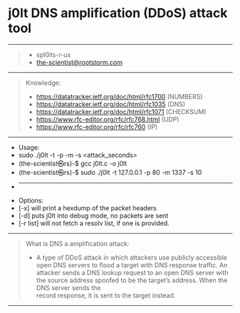 # j0lt DNS amplification (DDoS) attack tool
 --------------------------------------------------------------------
 > * spl0its-r-us
 > * the-scientist@rootstorm.com
 --------------------------------------------------------------------
 > Knowledge:
 > * https://datatracker.ietf.org/doc/html/rfc1700    (NUMBERS)
 > * https://datatracker.ietf.org/doc/html/rfc1035    (DNS)
 > * https://datatracker.ietf.org/doc/html/rfc1071    (CHECKSUM)
 > * https://www.rfc-editor.org/rfc/rfc768.html       (UDP)
 > * https://www.rfc-editor.org/rfc/rfc760            (IP)
 --------------------------------------------------------------------
 * Usage:
 * sudo ./j0lt -t <target> -p <port> -m <magnitude> -s <attack_seconds>
 * (the-scientist㉿rs)-$ gcc j0lt.c -o j0lt
 * (the-scientist㉿rs)-$ sudo ./j0lt -t 127.0.0.1 -p 80 -m 1337 -s 10
 * ------------------------------------------------------------------
 * Options:
 * [-x] will print a hexdump of the packet headers
 * [-d] puts j0lt into debug mode, no packets are sent
 * [-r list] will not fetch a resolv list, if one is provided.
 --------------------------------------------------------------------
 > What is DNS a amplification attack:
 > * A type of DDoS attack in which attackers use publicly
 > accessible open DNS servers to flood a target with DNS
 > response traffic. An attacker sends a DNS lookup request
 > to an open DNS server with the source address spoofed to
 > be the target’s address. When the DNS server sends the  
 > record response, it is sent to the target instead.
 --------------------------------------------------------------------
